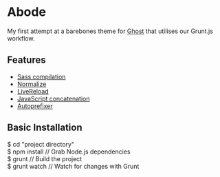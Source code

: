 # Abode

My first attempt at a barebones theme for [Ghost](http://github.com/tryghost/ghost/) that utilises our Grunt.js workflow.

## Features

- [Sass compilation](https://github.com/gruntjs/grunt-contrib-sass)
- [Normalize](http://necolas.github.io/normalize.css/)
- [LiveReload](http://livereload.com/)
- [JavaScript concatenation](https://github.com/gruntjs/grunt-contrib-concat)
- [Autoprefixer](https://github.com/ai/autoprefixer)

## Basic Installation

$ cd "project directory"  
$ npm install // Grab Node.js dependencies  
$ grunt // Build the project  
$ grunt watch // Watch for changes with Grunt